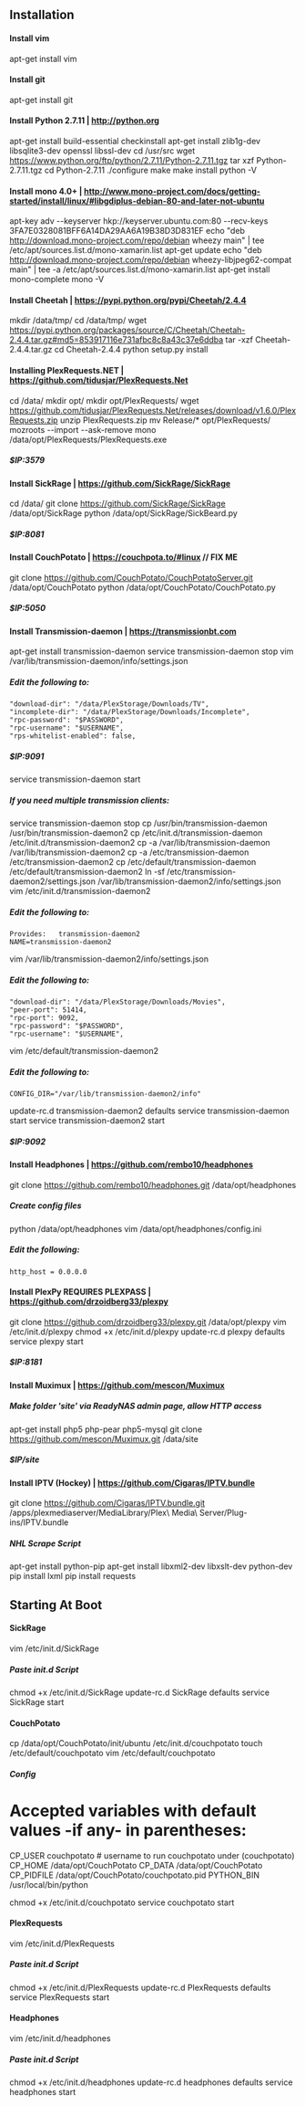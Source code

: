 ## Installation


#### Install vim
apt-get install vim

#### Install git
apt-get install git

#### Install Python 2.7.11 | http://python.org
apt-get install build-essential checkinstall
apt-get install zlib1g-dev libsqlite3-dev openssl libssl-dev
cd /usr/src
wget https://www.python.org/ftp/python/2.7.11/Python-2.7.11.tgz
tar xzf Python-2.7.11.tgz
cd Python-2.7.11
./configure
make
make install
python -V

#### Install mono 4.0+ | http://www.mono-project.com/docs/getting-started/install/linux/#libgdiplus-debian-80-and-later-not-ubuntu
apt-key adv --keyserver hkp://keyserver.ubuntu.com:80 --recv-keys 3FA7E0328081BFF6A14DA29AA6A19B38D3D831EF
echo "deb http://download.mono-project.com/repo/debian wheezy main" | tee /etc/apt/sources.list.d/mono-xamarin.list
apt-get update
echo "deb http://download.mono-project.com/repo/debian wheezy-libjpeg62-compat main" | tee -a /etc/apt/sources.list.d/mono-xamarin.list
apt-get install mono-complete
mono -V

#### Install Cheetah | https://pypi.python.org/pypi/Cheetah/2.4.4
mkdir /data/tmp/
cd /data/tmp/
wget https://pypi.python.org/packages/source/C/Cheetah/Cheetah-2.4.4.tar.gz#md5=853917116e731afbc8c8a43c37e6ddba
tar -xzf Cheetah-2.4.4.tar.gz
cd Cheetah-2.4.4
python setup.py install

#### Installing PlexRequests.NET | https://github.com/tidusjar/PlexRequests.Net
cd /data/
mkdir opt/
mkdir opt/PlexRequests/
wget https://github.com/tidusjar/PlexRequests.Net/releases/download/v1.6.0/PlexRequests.zip
unzip PlexRequests.zip
mv Release/* opt/PlexRequests/
mozroots --import --ask-remove 
mono /data/opt/PlexRequests/PlexRequests.exe
##### $IP:3579

#### Install SickRage | https://github.com/SickRage/SickRage
cd /data/
git clone https://github.com/SickRage/SickRage /data/opt/SickRage
python /data/opt/SickRage/SickBeard.py
##### $IP:8081

#### Install CouchPotato | https://couchpota.to/#linux // FIX ME
git clone https://github.com/CouchPotato/CouchPotatoServer.git /data/opt/CouchPotato
python /data/opt/CouchPotato/CouchPotato.py
##### $IP:5050

#### Install Transmission-daemon | https://transmissionbt.com
apt-get install transmission-daemon
service transmission-daemon stop
vim /var/lib/transmission-daemon/info/settings.json
##### Edit the following to:
	"download-dir": "/data/PlexStorage/Downloads/TV",
	"incomplete-dir": "/data/PlexStorage/Downloads/Incomplete",
	"rpc-password": "$PASSWORD",
	"rpc-username": "$USERNAME",
	"rps-whitelist-enabled": false,
##### $IP:9091
service transmission-daemon start

##### If you need multiple transmission clients:
service transmission-daemon stop
cp /usr/bin/transmission-daemon /usr/bin/transmission-daemon2 
cp /etc/init.d/transmission-daemon /etc/init.d/transmission-daemon2 
cp -a /var/lib/transmission-daemon /var/lib/transmission-daemon2 
cp -a /etc/transmission-daemon /etc/transmission-daemon2 
cp /etc/default/transmission-daemon /etc/default/transmission-daemon2
ln -sf /etc/transmission-daemon2/settings.json /var/lib/transmission-daemon2/info/settings.json
vim /etc/init.d/transmission-daemon2
##### Edit the following to:
	Provides:	transmission-daemon2
	NAME=transmission-daemon2
vim /var/lib/transmission-daemon2/info/settings.json
##### Edit the following to:
	"download-dir": "/data/PlexStorage/Downloads/Movies",
	"peer-port": 51414,
	"rpc-port": 9092,
	"rpc-password": "$PASSWORD",
	"rpc-username": "$USERNAME",
vim /etc/default/transmission-daemon2
##### Edit the following to:
	CONFIG_DIR="/var/lib/transmission-daemon2/info"
update-rc.d transmission-daemon2 defaults
service transmission-daemon start
service transmission-daemon2 start
##### $IP:9092

#### Install Headphones | https://github.com/rembo10/headphones
git clone https://github.com/rembo10/headphones.git /data/opt/headphones
##### Create config files
python /data/opt/headphones
vim /data/opt/headphones/config.ini
##### Edit the following:
	http_host = 0.0.0.0	

#### Install PlexPy REQUIRES PLEXPASS | https://github.com/drzoidberg33/plexpy
git clone https://github.com/drzoidberg33/plexpy.git /data/opt/plexpy
vim /etc/init.d/plexpy
chmod +x /etc/init.d/plexpy
update-rc.d plexpy defaults
service plexpy start
##### $IP:8181

#### Install Muximux | https://github.com/mescon/Muximux
##### Make folder 'site' via ReadyNAS admin page, allow HTTP access
apt-get install php5 php-pear php5-mysql
git clone https://github.com/mescon/Muximux.git /data/site
##### $IP/site 

#### Install IPTV (Hockey) | https://github.com/Cigaras/IPTV.bundle
git clone https://github.com/Cigaras/IPTV.bundle.git /apps/plexmediaserver/MediaLibrary/Plex\ Media\ Server/Plug-ins/IPTV.bundle

##### NHL Scrape Script
apt-get install python-pip
apt-get install libxml2-dev libxslt-dev python-dev
pip install lxml
pip install requests



## Starting At Boot

#### SickRage
vim /etc/init.d/SickRage
##### Paste init.d Script
chmod +x /etc/init.d/SickRage
update-rc.d SickRage defaults
service SickRage start

#### CouchPotato
cp /data/opt/CouchPotato/init/ubuntu /etc/init.d/couchpotato
touch /etc/default/couchpotato
vim /etc/default/couchpotato
##### Config
# Accepted variables with default values -if any- in parentheses:
CP_USER       couchpotato # username to run couchpotato under (couchpotato)
CP_HOME       /data/opt/CouchPotato
CP_DATA       /data/opt/CouchPotato
CP_PIDFILE    /data/opt/CouchPotato/couchpotato.pid
PYTHON_BIN    /usr/local/bin/python

chmod +x /etc/init.d/couchpotato
service couchpotato start

#### PlexRequests
vim /etc/init.d/PlexRequests
##### Paste init.d Script
chmod +x /etc/init.d/PlexRequests
update-rc.d PlexRequests defaults
service PlexRequests start

#### Headphones
vim /etc/init.d/headphones
##### Paste init.d Script
chmod +x /etc/init.d/headphones
update-rc.d headphones defaults
service headphones start